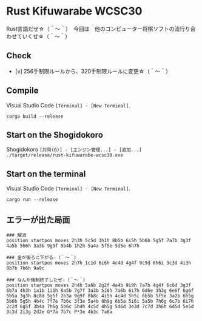 # Rust Kifuwarabe WCSC30

Rust言語だぜ☆（＾～＾）　今回は　他のコンピューター将棋ソフトの流行り合わせていくぜ☆（＾～＾）

## Check

* [v] 256手制限ルールから、320手制限ルールに変更☆（＾～＾）

## Compile

Visual Studio Code `[Terminal] - [New Terminal]`.  

```Shell
cargo build --release
```

## Start on the Shogidokoro

Shogidokoro `[対局(G)] - [エンジン管理...] - [追加...]`  
`./target/release/rust-kifuwarabe-wcsc30.exe`

## Start on the terminal

Visual Studio Code `[Terminal] - [New Terminal]`.  

```Shell
cargo run --release
```

## エラーが出た局面

```
### 解消
position startpos moves 2h3h 5c5d 3h1h 8b5b 6i5h 5b6b 5g5f 7a7b 3g3f 4a5b 5h6h 3a3b 9g9f 5b4b 1h2h 5a4a 5f5e 5d5e 6h7h

### 金が後ろに下がる☆（＾～＾）
position startpos moves 2h7h 1c1d 6i6h 4c4d 4g4f 9c9d 6h6i 3c3d 4i3h 8b7b 7h6h 9a9c

### なんか強制終了したぜ☆（＾～＾）
position startpos moves 2h4h 5a6b 2g2f 4a4b 9i9h 7a7b 4g4f 6c6d 3g3f 6b7a 4h3h 1a1b 1i1h 6a5b 7g7f 3a3b 5i6h 7a6b 6i7h 6d6e 3h3g 6e6f 6g6f 5b5a 3g3h 8c8d 5g5f 2b3a 9g9f 8b8c 4i5h 4c4d 5h5i 6b5b 5f5e 3a2b 6h5g 5b6b 5g5h 4b4c 7f7e 7b6c 3f3e 5a4b 8h9g 6b5a 5i6i 5a5b 7h6g 6c7b 6i7h 2c2d 6g5f 3b4a 7h6g 5b6c 5h4h 4c5d 4h5g 5d6d 3e3d 7c7d 3h6h 6d5d 5e5d 3c3d 2i3g 2d2e G*7a 7b7c P*3e 4b3c 7a6a
```
